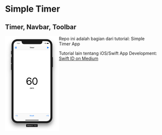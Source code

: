 # Simple Timer
## Timer, Navbar, Toolbar

<img src="https://github.com/rkukuh/Simple-Timer/blob/master/screenshot.png" width="35%" align="left">

Repo ini adalah bagian dari tutorial: Simple Timer App

Tutorial lain tentang iOS/Swift App Development:
[Swift ID on Medium](https://medium.com/swift-id)
